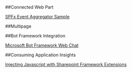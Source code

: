 

##Connected Web Part

[SPFx Event Aggregator Sample](https://github.com/SharePoint/sp-dev-fx-webparts/tree/master/samples/react-events-aggregator)

##Multipage



##Bot Framework Integration

[Microsoft Bot Framework Web Chat](https://github.com/SharePoint/sp-dev-fx-webparts/tree/master/samples/react-bot-framework)

##Consuming Application Insights

[Injecting Javascript with Sharepoint Framework Extensions ](https://github.com/SharePoint/sp-dev-fx-extensions/tree/master/samples/js-application-appinsights)